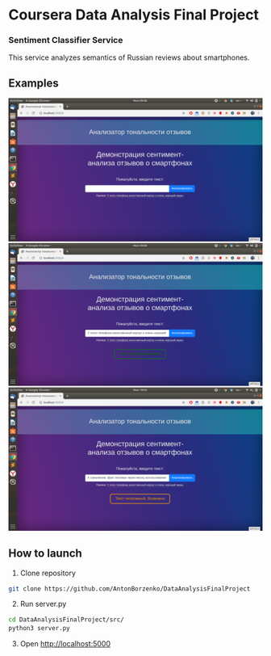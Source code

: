 # Coursera Data Analysis Final Project 
### Sentiment Classifier Service
This service analyzes semantics of Russian reviews about smartphones.

## Examples
![](examples/1.png)
![](examples/2.png)
![](examples/3.png)

## How to launch
1. Clone repository

```bash
git clone https://github.com/AntonBorzenko/DataAnalysisFinalProject
```

2. Run server.py
```bash
cd DataAnalysisFinalProject/src/
python3 server.py
```
3. Open [http://localhost:5000](http://localhost:5000)